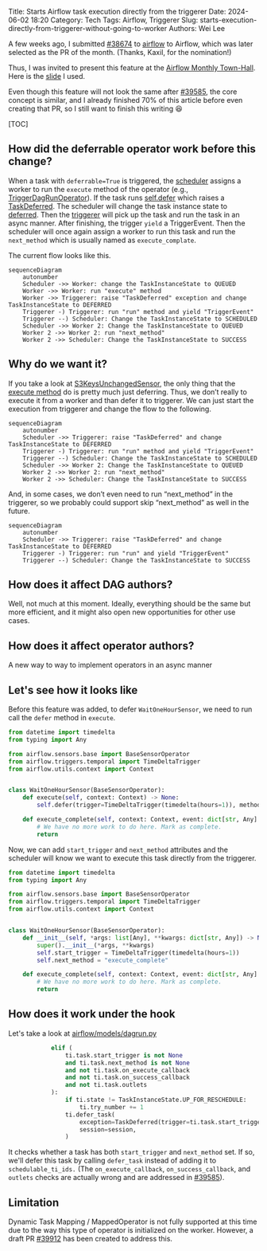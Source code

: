 Title: Starts Airflow task execution directly from the triggerer
Date: 2024-06-02 18:20
Category: Tech
Tags: Airflow, Triggerer
Slug: starts-execution-directly-from-triggerer-without-going-to-worker
Authors: Wei Lee

A few weeks ago, I submitted [#38674](https://github.com/apache/airflow/pull/38674) to [airflow](https://github.com/apache/airflow) to Airflow, which was later selected as the PR of the month. (Thanks, Kaxil, for the nomination!)

<!--more-->

Thus, I was invited to present this feature at the  [Airflow Monthly Town-Hall](https://astronomer.zoom.us/meeting/register/tZYqcOqhpjkqHdWPk_L11pHpUVLRHB4uYBSv#/registration). Here is the [slide](https://speakerdeck.com/leew/starts-airflow-task-execution-directly-from-the-triggerer) I used.

Even though this feature will not look the same after [#39585](https://github.com/apache/airflow/pull/39585), the core concept is similar, and I already finished 70% of this article before even creating that PR, so I still want to finish this writing 😆

[TOC]

## How did the deferrable operator work before this change?

When a task with `deferrable=True` is triggered, the [scheduler](https://airflow.apache.org/docs/apache-airflow/2.9.1/administration-and-deployment/scheduler.html) assigns a worker to run the `execute` method of the operator (e.g., [TriggerDagRunOperator](https://github.com/apache/airflow/blob/2d53c1089f78d8d1416f51af60e1e0354781c661/airflow/operators/trigger_dagrun.py#L73)). If the task runs [self.defer](https://github.com/apache/airflow/blob/2d53c1089f78d8d1416f51af60e1e0354781c661/airflow/operators/trigger_dagrun.py#L211) which raises a [TaskDeferred](https://github.com/apache/airflow/blob/2d53c1089f78d8d1416f51af60e1e0354781c661/airflow/models/baseoperator.py#L1684). The scheduler will change the task instance state to [deferred](https://github.com/apache/airflow/blob/e299ac91e2fddc709487aaaa4bb24162f77ba615/airflow/utils/state.py#L59C17-L59C25). Then the [triggerer](https://airflow.apache.org/docs/apache-airflow/2.9.1/authoring-and-scheduling/deferring.html) will pick up the task and run the task in an async manner. After finishing, the trigger `yield` a TriggerEvent. Then the scheduler will once again assign a worker to run this task and run the `next_method` which is usually named as `execute_complate`.

The current flow looks like this.

```mermaid
sequenceDiagram
    autonumber
    Scheduler ->> Worker: change the TaskInstanceState to QUEUED
    Worker ->> Worker: run "execute" method
    Worker ->> Triggerer: raise "TaskDeferred" exception and change TaskInstanceState to DEFERRED
    Triggerer -) Triggerer: run "run" method and yield "TriggerEvent"
    Triggerer --) Scheduler: Change the TaskInstanceState to SCHEDULED
    Scheduler ->> Worker 2: Change the TaskInstanceState to QUEUED
    Worker 2 ->> Worker 2: run "next_method"
    Worker 2 ->> Scheduler: Change the TaskInstanceState to SUCCESS
```

## Why do we want it?
If you take a look at [S3KeysUnchangedSensor](https://github.com/apache/airflow/blob/2d53c1089f78d8d1416f51af60e1e0354781c661/airflow/providers/amazon/aws/sensors/s3.py#L346-L367), the only thing that the [execute method](https://github.com/apache/airflow/blob/2d53c1089f78d8d1416f51af60e1e0354781c661/airflow/providers/amazon/aws/sensors/s3.py#L346-L367) do is pretty much just deferring. Thus, we don’t really to execute it from a worker and than defer it to triggerer. We can just start the execution from triggerer and change the flow to the following.

```mermaid
sequenceDiagram
    autonumber
    Scheduler ->> Triggerer: raise "TaskDeferred" and change TaskInstanceState to DEFERRED
    Triggerer -) Triggerer: run "run" method and yield "TriggerEvent"
    Triggerer --) Scheduler: Change the TaskInstanceState to SCHEDULED
    Scheduler ->> Worker 2: Change the TaskInstanceState to QUEUED
    Worker 2 ->> Worker 2: run "next_method"
    Worker 2 ->> Scheduler: Change the TaskInstanceState to SUCCESS
```

And, in some cases, we don’t even need to run “next_method” in the triggerer, so we probably could support skip “next_method” as well in the future.

```mermaid
sequenceDiagram
    autonumber
    Scheduler ->> Triggerer: raise "TaskDeferred" and change TaskInstanceState to DEFERRED
    Triggerer -) Triggerer: run "run" and yield "TriggerEvent"
    Triggerer --) Scheduler: Change the TaskInstanceState to SUCCESS
```

## How does it affect DAG authors?
Well, not much at this moment. Ideally, everything should be the same but more efficient, and it might also open new opportunities for other use cases.

## How does it affect operator authors?
A new way to way to implement operators in an async manner

## Let's see how it looks like

Before this feature was added, to defer `WaitOneHourSensor`, we need to run call the `defer` method in `execute`.

```python
from datetime import timedelta
from typing import Any

from airflow.sensors.base import BaseSensorOperator
from airflow.triggers.temporal import TimeDeltaTrigger
from airflow.utils.context import Context


class WaitOneHourSensor(BaseSensorOperator):
    def execute(self, context: Context) -> None:
        self.defer(trigger=TimeDeltaTrigger(timedelta(hours=1)), method_name="execute_complete")

    def execute_complete(self, context: Context, event: dict[str, Any] | None = None) -> None:
        # We have no more work to do here. Mark as complete.
        return
```

Now, we can add `start_trigger` and `next_method` attributes and the scheduler will know we want to execute this task directly from the triggerer.

```python
from datetime import timedelta
from typing import Any

from airflow.sensors.base import BaseSensorOperator
from airflow.triggers.temporal import TimeDeltaTrigger
from airflow.utils.context import Context


class WaitOneHourSensor(BaseSensorOperator):
    def __init__(self, *args: list[Any], **kwargs: dict[str, Any]) -> None:
        super().__init__(*args, **kwargs)
        self.start_trigger = TimeDeltaTrigger(timedelta(hours=1))
        self.next_method = "execute_complete"

    def execute_complete(self, context: Context, event: dict[str, Any] | None = None) -> None:
        # We have no more work to do here. Mark as complete.
        return
```

## How does it work under the hook

Let's take a look at [airflow/models/dagrun.py](https://github.com/apache/airflow/blob/3d97474a49a00bb6fcd67cf20d470a1fc2861f4f/airflow/models/dagrun.py#L1541-L1553)

```python
            elif (
                ti.task.start_trigger is not None
                and ti.task.next_method is not None
                and not ti.task.on_execute_callback
                and not ti.task.on_success_callback
                and not ti.task.outlets
            ):
                if ti.state != TaskInstanceState.UP_FOR_RESCHEDULE:
                    ti.try_number += 1
                ti.defer_task(
                    exception=TaskDeferred(trigger=ti.task.start_trigger, method_name=ti.task.next_method),
                    session=session,
                )
```

It checks whether a task has both `start_trigger` and `next_method` set. If so, we'll defer this task by calling `defer_task` instead of adding it to `schedulable_ti_ids.` (The `on_execute_callback`, `on_success_callback`, and `outlets` checks are actually wrong and are addressed in [#39585](https://github.com/apache/airflow/pull/39585)).

## Limitation
Dynamic Task Mapping / MappedOperator is not fully supported at this time due to the way this type of operator is initialized on the worker. However, a draft PR [#39912](https://github.com/apache/airflow/pull/39912) has been created to address this.